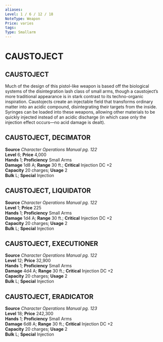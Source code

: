 ```yaml
---
aliases: 
Level: 1 / 6 / 12 / 18
NoteType: Weapon
Price: varies
tags: 
Type: Smallarm
---
```

# CAUSTOJECT
## CAUSTOJECT

Much of the design of this pistol-like weapon is based off the biological systems of the disintegration lash class of small arms, though a caustoject’s more traditional appearance is in stark contrast to its techno-organic inspiration. Caustojects create an injectable field that transforms ordinary matter into an acidic compound, disintegrating their targets from the inside. Syringes can be loaded into these weapons, allowing other materials to be quickly injected instead of an acidic discharge (in which case only the injection effect occurs—no acid damage is dealt).  

##  CAUSTOJECT, DECIMATOR

**Source** _Character Operations Manual pg. 122_  
**Level** 6; **Price** 4,000  
**Hands** 1; **Proficiency** Small Arms  
**Damage** 1d8 A; **Range** 30 ft.; **Critical** Injection DC +2  
**Capacity** 20 charges; **Usage** 2  
**Bulk** L; **Special** Injection


##  CAUSTOJECT, LIQUIDATOR

**Source** _Character Operations Manual pg. 122_  
**Level** 1; **Price** 225  
**Hands** 1; **Proficiency** Small Arms  
**Damage** 1d4 A; **Range** 30 ft.; **Critical** Injection DC +2  
**Capacity** 20 charges; **Usage** 2  
**Bulk** L; **Special** Injection

##  CAUSTOJECT, EXECUTIONER

**Source** _Character Operations Manual pg. 122_  
**Level** 12; **Price** 32,900  
**Hands** 1; **Proficiency** Small Arms  
**Damage** 4d4 A; **Range** 30 ft.; **Critical** Injection DC +2  
**Capacity** 20 charges; **Usage** 2  
**Bulk** L; **Special** Injection

##  CAUSTOJECT, ERADICATOR

**Source** _Character Operations Manual pg. 123_  
**Level** 18; **Price** 242,300  
**Hands** 1; **Proficiency** Small Arms  
**Damage** 6d8 A; **Range** 30 ft.; **Critical** Injection DC +2  
**Capacity** 20 charges; **Usage** 2  
**Bulk** L; **Special** Injection
